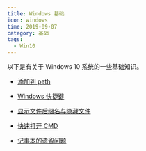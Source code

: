 ```yaml
---
title: Windows 基础
icon: windows
time: 2019-09-07
category: 基础
tags:
  - Win10
---
```


以下是有关于 Windows 10 系统的一些基础知识。

<!-- more -->

- [添加到 path](add-path.md)

- [Windows 快捷键](shortcut-key.md)

- [显示文件后缀名与隐藏文件](hidden-file.md)

- [快速打开 CMD](cmd.md)

- [记事本的遗留问题](notepad.md)
